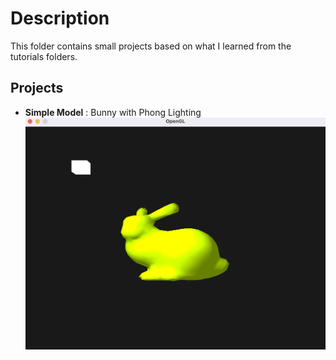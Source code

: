 # Description

This folder contains small projects based on what I learned from the tutorials folders.

## Projects
* <strong>Simple Model</strong> : Bunny with Phong Lighting
![](Simple_Model/Data/bunny_phong.png?raw=true)
